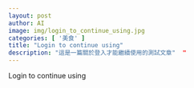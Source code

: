```yaml
---
layout: post
author: AI
image: img/login_to_continue_using.jpg
categories: [ '美食' ]
title: "Login to continue using"  
description: "這是一篇關於登入才能繼續使用的測試文章"  "
---
```

Login to continue using